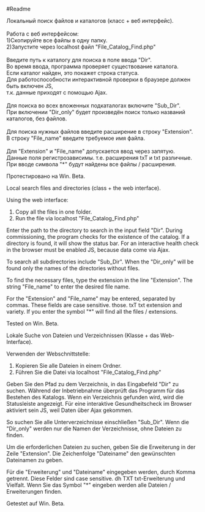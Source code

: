 #Readme

Локальный поиск файлов и каталогов (класс + веб интерфейс).<br />
<br />
Работа с веб интерфейсом:<br />
1)Скопируйте все файлы в одну папку.<br />
2)Запустите через localhost файл "File_Catalog_Find.php"<br />
<br />
Введите путь к каталогу для поиска в поле ввода "Dir".<br />
Во время ввода, программа проверяет существование каталога.<br />
Если каталог найден, это покажет строка статуса.<br />
Для работоспособности интерактивной проверки в браузере должен быть включен JS,<br />
т.к. данные приходят с помощью Ajax.<br />
<br />
Для поиска во всех вложенных подкаталогах включите "Sub_Dir".<br />
При включении "Dir_only" будет произведён поиск только названий каталогов, без файлов.<br />
<br />
Для поиска нужных файлов введите расширение в строку "Extension".<br />
В строку "File_name" введите требуемое имя файла.<br />
<br />
Для "Extension" и "File_name" допускается ввод через запятую.<br />
Данные поля регистрозависимы. т.е. расширения txT и txt различные.<br />
При вводе символа "*" будут найдены все файлы / расширения.

Протестировано на Win. Beta. 



Local search files and directories (class + the web interface).

Using the web interface:
1) Copy all the files in one folder.
2) Run the file via localhost "File_Catalog_Find.php"

Enter the path to the directory to search in the input field "Dir".
During commissioning, the program checks for the existence of the catalog.
If a directory is found, it will show the status bar.
For an interactive health check in the browser must be enabled JS,
because data come via Ajax.

To search all subdirectories include "Sub_Dir".
When the "Dir_only" will be found only the names of the directories without files.

To find the necessary files, type the extension in the line "Extension".
The string "File_name" to enter the desired file name.

For the "Extension" and "File_name" may be entered, separated by commas.
These fields are case sensitive. those. txT txt extension and variety.
If you enter the symbol "*" will find all the files / extensions.

Tested on Win. Beta.





Lokale Suche von Dateien und Verzeichnissen (Klasse + das Web-Interface).

Verwenden der Webschnittstelle:
1) Kopieren Sie alle Dateien in einem Ordner.
2) Führen Sie die Datei via localhost "File_Catalog_Find.php"

Geben Sie den Pfad zu dem Verzeichnis, in das Eingabefeld "Dir" zu suchen.
Während der Inbetriebnahme überprüft das Programm für das Bestehen des Katalogs.
Wenn ein Verzeichnis gefunden wird, wird die Statusleiste angezeigt.
Für eine interaktive Gesundheitscheck im Browser aktiviert sein JS,
weil Daten über Ajax gekommen.

So suchen Sie alle Unterverzeichnisse einschließen "Sub_Dir".
Wenn die "Dir_only" werden nur die Namen der Verzeichnisse, ohne Dateien zu finden.

Um die erforderlichen Dateien zu suchen, geben Sie die Erweiterung in der Zeile "Extension".
Die Zeichenfolge "Dateiname" den gewünschten Dateinamen zu geben.

Für die "Erweiterung" und "Dateiname" eingegeben werden, durch Komma getrennt.
Diese Felder sind case sensitive. dh TXT txt-Erweiterung und Vielfalt.
Wenn Sie das Symbol "*" eingeben werden alle Dateien / Erweiterungen finden.

Getestet auf Win. Beta.


